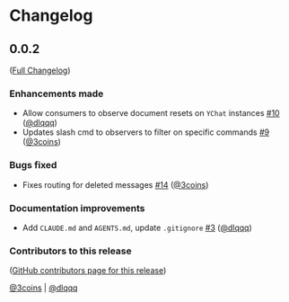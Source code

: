 # Changelog

<!-- <START NEW CHANGELOG ENTRY> -->

## 0.0.2

([Full Changelog](https://github.com/jupyter-ai-contrib/jupyter-ai-router/compare/v0.0.1...30d688514ec7a290f4a2b7278411a65cfb4335e5))

### Enhancements made

- Allow consumers to observe document resets on `YChat` instances [#10](https://github.com/jupyter-ai-contrib/jupyter-ai-router/pull/10) ([@dlqqq](https://github.com/dlqqq))
- Updates slash cmd to observers to filter on specific commands [#9](https://github.com/jupyter-ai-contrib/jupyter-ai-router/pull/9) ([@3coins](https://github.com/3coins))

### Bugs fixed

- Fixes routing for deleted messages [#14](https://github.com/jupyter-ai-contrib/jupyter-ai-router/pull/14) ([@3coins](https://github.com/3coins))

### Documentation improvements

- Add `CLAUDE.md` and `AGENTS.md`, update `.gitignore` [#3](https://github.com/jupyter-ai-contrib/jupyter-ai-router/pull/3) ([@dlqqq](https://github.com/dlqqq))

### Contributors to this release

([GitHub contributors page for this release](https://github.com/jupyter-ai-contrib/jupyter-ai-router/graphs/contributors?from=2025-10-03&to=2025-10-30&type=c))

[@3coins](https://github.com/search?q=repo%3Ajupyter-ai-contrib%2Fjupyter-ai-router+involves%3A3coins+updated%3A2025-10-03..2025-10-30&type=Issues) | [@dlqqq](https://github.com/search?q=repo%3Ajupyter-ai-contrib%2Fjupyter-ai-router+involves%3Adlqqq+updated%3A2025-10-03..2025-10-30&type=Issues)

<!-- <END NEW CHANGELOG ENTRY> -->
